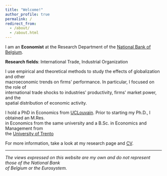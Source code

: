 ```yaml
---
title: "Welcome!"
author_profile: true
permalink: /
redirect_from: 
  - /about/
  - /about.html
---
```


I am an **Economist** at the Research Department of the [National Bank of Belgium](https://www.nbb.be/en).

**Research fields**: International Trade, Industrial Organization

I use empirical and theoretical methods to study the effects of globalization and other <br/> 
macroeconomic trends on firms' performance. In particular, I focused on the role of <br/> 
international trade shocks to industries' productivity, firms' market power, and the <br/> 
spatial distribution of economic activity.

I hold a PhD in Economics from [UCLouvain](https://www.uclouvain.be/en). Prior to starting my Ph.D., I obtained an M.Res. <br/> 
in Economics from the same university and a B.Sc. in Economics and Management from <br/> 
 the [University of Trento](https://www.unitn.it/en)

For more information, take a look at my research page and [CV](files/CV.pdf).

---

*The views expressed on this website are my own and do not represent those of the National Bank<br/> 
of Belgium or the Eurosystem.*
